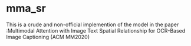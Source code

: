 # mma_sr
This is a crude and non-official implemention of the model in the paper :Multimodal Attention with Image Text Spatial Relationship for OCR-Based Image Captioning (ACM MM2020)
